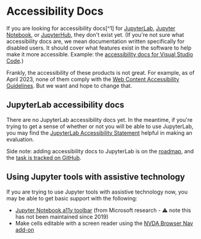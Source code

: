 # Accessibility Docs

If you are looking for accessibility docs[^1] for
[JupyterLab](https://jupyterlab.readthedocs.io/en/stable/), [Jupyter
Notebook](https://jupyter-notebook.readthedocs.io/en/stable/), or
[JupyterHub](https://jupyterhub.readthedocs.io/en/stable/), they don't exist
yet. (If you're not sure what accessibility docs are, we mean documentation
written specifically for disabled users. It should cover what features exist
in the software to help make it more accessible. Example: the [accessibility
docs for Visual Studio
Code](https://code.visualstudio.com/docs/editor/accessibility).)

Frankly, the accessibility of these products is not great. For example, as of
April 2023, none of them comply with the [Web Content Accessibility
Guidelines](https://en.wikipedia.org/wiki/Web_Content_Accessibility_Guidelines).
But we want and hope to change that.

## JupyterLab accessibility docs

There are no JupyterLab accessibility docs yet. In the meantime, if you're
trying to get a sense of whether or not you will be able to use JupyterLab, you
may find the [JupyterLab Accessibility
Statement](./resources/JupyterLab-a11y-statement.md) helpful in making an
evaluation.

Side note: adding accessibility docs to JupyterLab is on the
[roadmap](https://jupyter-accessibility.readthedocs.io/en/latest/funding/czi-grant-roadmap.html),
and the [task is tracked on
GitHub](https://github.com/Quansight-Labs/jupyter-a11y-mgmt/issues/173).

## Using Jupyter tools with assistive technology

If you are trying to use Jupyter tools with assistive technology now, you may be
able to get basic support with the following:

- [Jupyter Notebook a11y
  toolbar](https://github.com/uclixnjupyternbaccessibility/jupyter_contrib_nbextensions/tree/master/src/jupyter_contrib_nbextensions/nbextensions/accessibility_toolbar)
  (from Microsoft research - ⚠️ note this has not been maintained since 2019)
- Make cells editable with a screen reader using the [NVDA Browser Nav
  add-on](https://addons.nvda-project.org/addons/browsernav.en.html#:~:text=BrowserNav%20addon%20for%20NVDA,comments%20or%20malformed%20HTML%20tables.”)
